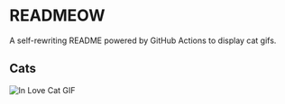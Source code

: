 # READMEOW

A self-rewriting README powered by GitHub Actions to display cat gifs.

## Cats

![In Love Cat GIF](https://media2.giphy.com/media/v1.Y2lkPTlhY2QwMmRhZ2tuemFhNGN4aGpibnRiZmJpdndzeGFvZWczNG14MW5oNzZqZno2MiZlcD12MV9naWZzX3NlYXJjaCZjdD1n/MDJ9IbxxvDUQM/200.gif)

